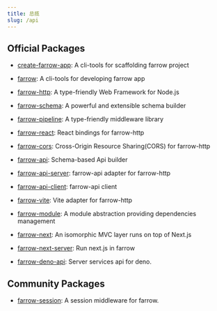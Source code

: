 ```yaml
---
title: 总揽
slug: /api
---
```


## Official Packages

- [create-farrow-app](../packages/create-farrow-app/README.md): A cli-tools for scaffolding farrow project

- [farrow](../packages/farrow/README.md): A cli-tools for developing farrow app

- [farrow-http](../packages/farrow-http/README.md): A type-friendly Web Framework for Node.js

- [farrow-schema](../packages/farrow-schema/README.md): A powerful and extensible schema builder

- [farrow-pipeline](../packages/farrow-pipeline/README.md): A type-friendly middleware library

- [farrow-react](../packages/farrow-react/README.md): React bindings for farrow-http

- [farrow-cors](../packages/farrow-cors/README.md): Cross-Origin Resource Sharing(CORS) for farrow-http

- [farrow-api](../packages/farrow-api/README.md): Schema-based Api builder

- [farrow-api-server](../packages/farrow-api-server/README.md): farrow-api adapter for farrow-http

- [farrow-api-client](../packages/farrow-api-client/README.md): farrow-api client

- [farrow-vite](../packages/farrow-vite/README.md): Vite adapter for farrow-http

- [farrow-module](../packages/farrow-module/README.md): A module abstraction providing dependencies management

- [farrow-next](../packages/farrow-next/README.md): An isomorphic MVC layer runs on top of Next.js

- [farrow-next-server](../packages/farrow-next-server/README.md): Run next.js in farrow

- [farrow-deno-api](../packages/farrow-deno-api/README.md): Server services api for deno.

## Community Packages

- [farrow-session](https://github.com/tqma113/farrow-session): A session middleware for farrow.
